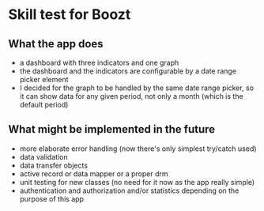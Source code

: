 # Skill test for Boozt
## What the app does

- a dashboard with three indicators and one graph
- the dashboard and the indicators are configurable by a date range picker element
- I decided for the graph to be handled by the same date range picker, so it can show data for any given period, not only a month (which is the default period) 

## What might be implemented in the future
- more elaborate error handling (now there's only simplest try/catch used)
- data validation
- data transfer objects
- active record or data mapper or a proper drm
- unit testing for new classes (no need for it now as the app really simple)
- authentication and authorization and/or statistics depending on the purpose of this app
